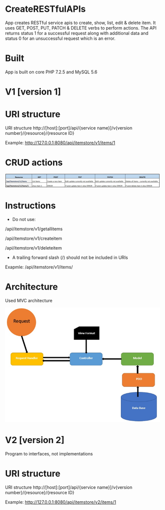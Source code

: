 # CreateRESTfulAPIs

App creates RESTful service apis to create, show, list, edit & delete item. It uses GET, POST, PUT, PATCH & DELETE verbs to perform actions. The API returns status 1 for a successful request along with additional data and status 0 for an unsuccessful request which is an error.


# Built
App is built on core PHP 7.2.5 and MySQL 5.6


# V1 [version 1]


# URI structure
URI structure http://[host]:[port]/api/{service name}]/v{version number}/{resource}/{resource ID}

Example: http://127.0.0.1:8080/api/itemstore/v1/items/1


# CRUD actions
![CURD_actions.jpg](./img/CURD_actions.jpg)


# Instructions 
* Do not use:
 
 /api/itemstore/v1/getallitems 
 
 /api/itemstore/v1/createitem
 
 /api/itemstore/v1/deleteitem
 
 * A trailing forward slash (/) should not be included in URIs

Exapmle: /api/itemstore/v1/items/       
         
     
# Architecture

Used MVC architecture

![architecture_create_rest_api.jpg](./img/architecture_create_rest_api.jpg)




# V2 [version 2]

Program to interfaces, not implementations


# URI structure

URI structure http://[host]:[port]/api/{service name}]/v{version number}/{resource}/{resource ID}

Example: http://127.0.0.1:8080/api/itemstore/v2/items/1



